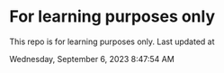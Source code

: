 # For learning purposes only
This repo is for learning purposes only.
Last updated at

Wednesday, September 6, 2023 8:47:54 AM

